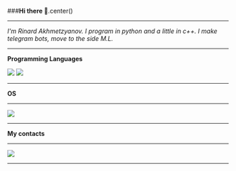 ###__Hi there 👋__.center()
___
_I'm Rinard Akhmetzyanov.
I program in python and a little in c++. I make telegram bots, move to the side
M.L._
___
__Programming Languages__

<img src="https://img.shields.io/badge/python-000000?style=for-the-badge&logo=python&logoColor=00FFFF"/>
<img src="https://img.shields.io/badge/++-000000?style=for-the-badge&logo=c&logoColor=00FFFF"/>

___
__OS__
___
<img src="https://img.shields.io/badge/Windows-000000?style=for-the-badge&logo=Windows&logoColor=00FFFF"/>

___

__My contacts__
___
<img src="https://t.me/rinardahm/_Telegram_-000000?style=for-the-badge&logo=Telegram&logoColor=00FFFF"/>

___
